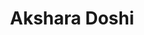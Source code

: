 ---
author-id: ug-2021-akshara
title: Akshara Doshi
bio-small: "Akshara is a 2021 batch student of Government Medical College, Ratlam"
bio-large: 
avatar: assets/images/f.svg
twitter: 
instagram:
---